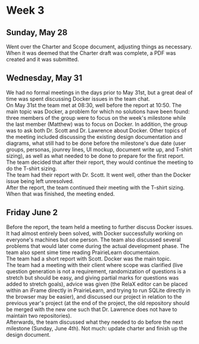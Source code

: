 # Week 3

## Sunday, May 28
Went over the Charter and Scope document, adjusting things as necessary. When it was deemed that the Charter draft was complete, a PDF was created and it was submitted.  

## Wednesday, May 31
We had no formal meetings in the days prior to May 31st, but a great deal of time was spent discussing Docker issues in the team chat.  
On May 31st the team met at 08:30, well before the report at 10:50. The main topic was Docker, a problem for which no solutions have been found: three members of the group were to focus on the week's milestone while the last member (Matthew) was to focus on Docker. In addition, the group was to ask both Dr. Scott and Dr. Lawrence about Docker. Other topics of the meeting included discussing the existing design documentation and diagrams, what still had to be done before the milestone's due date (user groups, personas, jounrey lines, UI mockup, document write up, and T-shirt sizing), as well as what needed to be done to prepare for the first report. The team decided that after their report, they would continue the meeting to do the T-shirt sizing.  
The team had their report with Dr. Scott. It went well, other than the Docker issue being left unresolved.  
After the report, the team continued their meeting with the T-shirt sizing. When that was finished, the meeting ended.

## Friday June 2
Before the report, the team held a meeting to further discuss Docker issues. It had almost entirely been solved, with Docker successfully working on everyone's machines but one person. The team also discussed several problems that would later come during the actual development phase. The team also spent sime time reading PrairieLearn documentaion.  
The team had a short report with Scott. Docker was the main topic.  
The team had a meeting with their client where scope was clarified (live question generation is not a requirement, randomization of questions is a stretch but should be easy, and giving partial marks for questions was added to stretch goals), advice was given (the RelaX editor can be placed within an iFrame directly in PrairieLearn, and trying to run SQLite directly in the browser may be easier), and discussed our project in relation to the previous year's project (at the end of the project, the old repository should be merged with the new one such that Dr. Lawrence does not have to maintain two repositories).  
Afterwards, the team discussed what they needed to do before the next milestone (Sunday, June 4th). Not much: update charter and finish up the design document.  